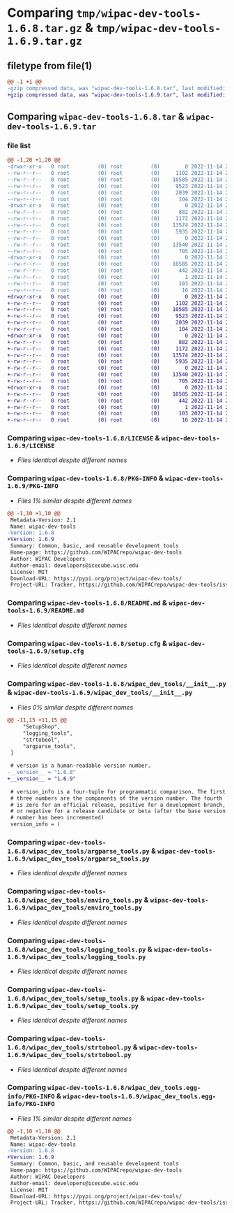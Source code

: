 # Comparing `tmp/wipac-dev-tools-1.6.8.tar.gz` & `tmp/wipac-dev-tools-1.6.9.tar.gz`

## filetype from file(1)

```diff
@@ -1 +1 @@
-gzip compressed data, was "wipac-dev-tools-1.6.8.tar", last modified: Mon Nov 14 22:19:42 2022, max compression
+gzip compressed data, was "wipac-dev-tools-1.6.9.tar", last modified: Mon Nov 14 22:25:07 2022, max compression
```

## Comparing `wipac-dev-tools-1.6.8.tar` & `wipac-dev-tools-1.6.9.tar`

### file list

```diff
@@ -1,20 +1,20 @@
-drwxr-xr-x   0 root         (0) root         (0)        0 2022-11-14 22:19:42.984488 wipac-dev-tools-1.6.8/
--rw-r--r--   0 root         (0) root         (0)     1102 2022-11-14 22:19:40.000000 wipac-dev-tools-1.6.8/LICENSE
--rw-r--r--   0 root         (0) root         (0)    10585 2022-11-14 22:19:42.984488 wipac-dev-tools-1.6.8/PKG-INFO
--rw-r--r--   0 root         (0) root         (0)     9523 2022-11-14 22:19:40.000000 wipac-dev-tools-1.6.8/README.md
--rw-r--r--   0 root         (0) root         (0)     2039 2022-11-14 22:19:42.988488 wipac-dev-tools-1.6.8/setup.cfg
--rw-r--r--   0 root         (0) root         (0)      104 2022-11-14 22:19:40.000000 wipac-dev-tools-1.6.8/setup.py
-drwxr-xr-x   0 root         (0) root         (0)        0 2022-11-14 22:19:42.984488 wipac-dev-tools-1.6.8/wipac_dev_tools/
--rw-r--r--   0 root         (0) root         (0)      882 2022-11-14 22:19:40.000000 wipac-dev-tools-1.6.8/wipac_dev_tools/__init__.py
--rw-r--r--   0 root         (0) root         (0)     1172 2022-11-14 22:19:40.000000 wipac-dev-tools-1.6.8/wipac_dev_tools/argparse_tools.py
--rw-r--r--   0 root         (0) root         (0)    13574 2022-11-14 22:19:40.000000 wipac-dev-tools-1.6.8/wipac_dev_tools/enviro_tools.py
--rw-r--r--   0 root         (0) root         (0)     5935 2022-11-14 22:19:40.000000 wipac-dev-tools-1.6.8/wipac_dev_tools/logging_tools.py
--rw-r--r--   0 root         (0) root         (0)        0 2022-11-14 22:19:40.000000 wipac-dev-tools-1.6.8/wipac_dev_tools/py.typed
--rw-r--r--   0 root         (0) root         (0)    13540 2022-11-14 22:19:40.000000 wipac-dev-tools-1.6.8/wipac_dev_tools/setup_tools.py
--rw-r--r--   0 root         (0) root         (0)      705 2022-11-14 22:19:40.000000 wipac-dev-tools-1.6.8/wipac_dev_tools/strtobool.py
-drwxr-xr-x   0 root         (0) root         (0)        0 2022-11-14 22:19:42.984488 wipac-dev-tools-1.6.8/wipac_dev_tools.egg-info/
--rw-r--r--   0 root         (0) root         (0)    10585 2022-11-14 22:19:42.000000 wipac-dev-tools-1.6.8/wipac_dev_tools.egg-info/PKG-INFO
--rw-r--r--   0 root         (0) root         (0)      442 2022-11-14 22:19:42.000000 wipac-dev-tools-1.6.8/wipac_dev_tools.egg-info/SOURCES.txt
--rw-r--r--   0 root         (0) root         (0)        1 2022-11-14 22:19:42.000000 wipac-dev-tools-1.6.8/wipac_dev_tools.egg-info/dependency_links.txt
--rw-r--r--   0 root         (0) root         (0)      103 2022-11-14 22:19:42.000000 wipac-dev-tools-1.6.8/wipac_dev_tools.egg-info/requires.txt
--rw-r--r--   0 root         (0) root         (0)       16 2022-11-14 22:19:42.000000 wipac-dev-tools-1.6.8/wipac_dev_tools.egg-info/top_level.txt
+drwxr-xr-x   0 root         (0) root         (0)        0 2022-11-14 22:25:07.528720 wipac-dev-tools-1.6.9/
+-rw-r--r--   0 root         (0) root         (0)     1102 2022-11-14 22:25:03.000000 wipac-dev-tools-1.6.9/LICENSE
+-rw-r--r--   0 root         (0) root         (0)    10585 2022-11-14 22:25:07.528720 wipac-dev-tools-1.6.9/PKG-INFO
+-rw-r--r--   0 root         (0) root         (0)     9523 2022-11-14 22:25:03.000000 wipac-dev-tools-1.6.9/README.md
+-rw-r--r--   0 root         (0) root         (0)     2039 2022-11-14 22:25:07.528720 wipac-dev-tools-1.6.9/setup.cfg
+-rw-r--r--   0 root         (0) root         (0)      104 2022-11-14 22:25:03.000000 wipac-dev-tools-1.6.9/setup.py
+drwxr-xr-x   0 root         (0) root         (0)        0 2022-11-14 22:25:07.528720 wipac-dev-tools-1.6.9/wipac_dev_tools/
+-rw-r--r--   0 root         (0) root         (0)      882 2022-11-14 22:25:04.000000 wipac-dev-tools-1.6.9/wipac_dev_tools/__init__.py
+-rw-r--r--   0 root         (0) root         (0)     1172 2022-11-14 22:25:03.000000 wipac-dev-tools-1.6.9/wipac_dev_tools/argparse_tools.py
+-rw-r--r--   0 root         (0) root         (0)    13574 2022-11-14 22:25:03.000000 wipac-dev-tools-1.6.9/wipac_dev_tools/enviro_tools.py
+-rw-r--r--   0 root         (0) root         (0)     5935 2022-11-14 22:25:03.000000 wipac-dev-tools-1.6.9/wipac_dev_tools/logging_tools.py
+-rw-r--r--   0 root         (0) root         (0)        0 2022-11-14 22:25:03.000000 wipac-dev-tools-1.6.9/wipac_dev_tools/py.typed
+-rw-r--r--   0 root         (0) root         (0)    13540 2022-11-14 22:25:03.000000 wipac-dev-tools-1.6.9/wipac_dev_tools/setup_tools.py
+-rw-r--r--   0 root         (0) root         (0)      705 2022-11-14 22:25:03.000000 wipac-dev-tools-1.6.9/wipac_dev_tools/strtobool.py
+drwxr-xr-x   0 root         (0) root         (0)        0 2022-11-14 22:25:07.528720 wipac-dev-tools-1.6.9/wipac_dev_tools.egg-info/
+-rw-r--r--   0 root         (0) root         (0)    10585 2022-11-14 22:25:07.000000 wipac-dev-tools-1.6.9/wipac_dev_tools.egg-info/PKG-INFO
+-rw-r--r--   0 root         (0) root         (0)      442 2022-11-14 22:25:07.000000 wipac-dev-tools-1.6.9/wipac_dev_tools.egg-info/SOURCES.txt
+-rw-r--r--   0 root         (0) root         (0)        1 2022-11-14 22:25:07.000000 wipac-dev-tools-1.6.9/wipac_dev_tools.egg-info/dependency_links.txt
+-rw-r--r--   0 root         (0) root         (0)      103 2022-11-14 22:25:07.000000 wipac-dev-tools-1.6.9/wipac_dev_tools.egg-info/requires.txt
+-rw-r--r--   0 root         (0) root         (0)       16 2022-11-14 22:25:07.000000 wipac-dev-tools-1.6.9/wipac_dev_tools.egg-info/top_level.txt
```

### Comparing `wipac-dev-tools-1.6.8/LICENSE` & `wipac-dev-tools-1.6.9/LICENSE`

 * *Files identical despite different names*

### Comparing `wipac-dev-tools-1.6.8/PKG-INFO` & `wipac-dev-tools-1.6.9/PKG-INFO`

 * *Files 1% similar despite different names*

```diff
@@ -1,10 +1,10 @@
 Metadata-Version: 2.1
 Name: wipac-dev-tools
-Version: 1.6.8
+Version: 1.6.9
 Summary: Common, basic, and reusable development tools
 Home-page: https://github.com/WIPACrepo/wipac-dev-tools
 Author: WIPAC Developers
 Author-email: developers@icecube.wisc.edu
 License: MIT
 Download-URL: https://pypi.org/project/wipac-dev-tools/
 Project-URL: Tracker, https://github.com/WIPACrepo/wipac-dev-tools/issues
```

### Comparing `wipac-dev-tools-1.6.8/README.md` & `wipac-dev-tools-1.6.9/README.md`

 * *Files identical despite different names*

### Comparing `wipac-dev-tools-1.6.8/setup.cfg` & `wipac-dev-tools-1.6.9/setup.cfg`

 * *Files identical despite different names*

### Comparing `wipac-dev-tools-1.6.8/wipac_dev_tools/__init__.py` & `wipac-dev-tools-1.6.9/wipac_dev_tools/__init__.py`

 * *Files 0% similar despite different names*

```diff
@@ -11,15 +11,15 @@
     "SetupShop",
     "logging_tools",
     "strtobool",
     "argparse_tools",
 ]
 
 # version is a human-readable version number.
-__version__ = "1.6.8"
+__version__ = "1.6.9"
 
 # version_info is a four-tuple for programmatic comparison. The first
 # three numbers are the components of the version number. The fourth
 # is zero for an official release, positive for a development branch,
 # or negative for a release candidate or beta (after the base version
 # number has been incremented)
 version_info = (
```

### Comparing `wipac-dev-tools-1.6.8/wipac_dev_tools/argparse_tools.py` & `wipac-dev-tools-1.6.9/wipac_dev_tools/argparse_tools.py`

 * *Files identical despite different names*

### Comparing `wipac-dev-tools-1.6.8/wipac_dev_tools/enviro_tools.py` & `wipac-dev-tools-1.6.9/wipac_dev_tools/enviro_tools.py`

 * *Files identical despite different names*

### Comparing `wipac-dev-tools-1.6.8/wipac_dev_tools/logging_tools.py` & `wipac-dev-tools-1.6.9/wipac_dev_tools/logging_tools.py`

 * *Files identical despite different names*

### Comparing `wipac-dev-tools-1.6.8/wipac_dev_tools/setup_tools.py` & `wipac-dev-tools-1.6.9/wipac_dev_tools/setup_tools.py`

 * *Files identical despite different names*

### Comparing `wipac-dev-tools-1.6.8/wipac_dev_tools/strtobool.py` & `wipac-dev-tools-1.6.9/wipac_dev_tools/strtobool.py`

 * *Files identical despite different names*

### Comparing `wipac-dev-tools-1.6.8/wipac_dev_tools.egg-info/PKG-INFO` & `wipac-dev-tools-1.6.9/wipac_dev_tools.egg-info/PKG-INFO`

 * *Files 1% similar despite different names*

```diff
@@ -1,10 +1,10 @@
 Metadata-Version: 2.1
 Name: wipac-dev-tools
-Version: 1.6.8
+Version: 1.6.9
 Summary: Common, basic, and reusable development tools
 Home-page: https://github.com/WIPACrepo/wipac-dev-tools
 Author: WIPAC Developers
 Author-email: developers@icecube.wisc.edu
 License: MIT
 Download-URL: https://pypi.org/project/wipac-dev-tools/
 Project-URL: Tracker, https://github.com/WIPACrepo/wipac-dev-tools/issues
```

